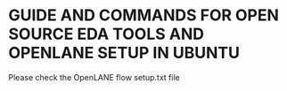 # GUIDE AND COMMANDS FOR OPEN SOURCE EDA TOOLS AND OPENLANE SETUP IN UBUNTU

Please check the OpenLANE flow setup.txt file 
